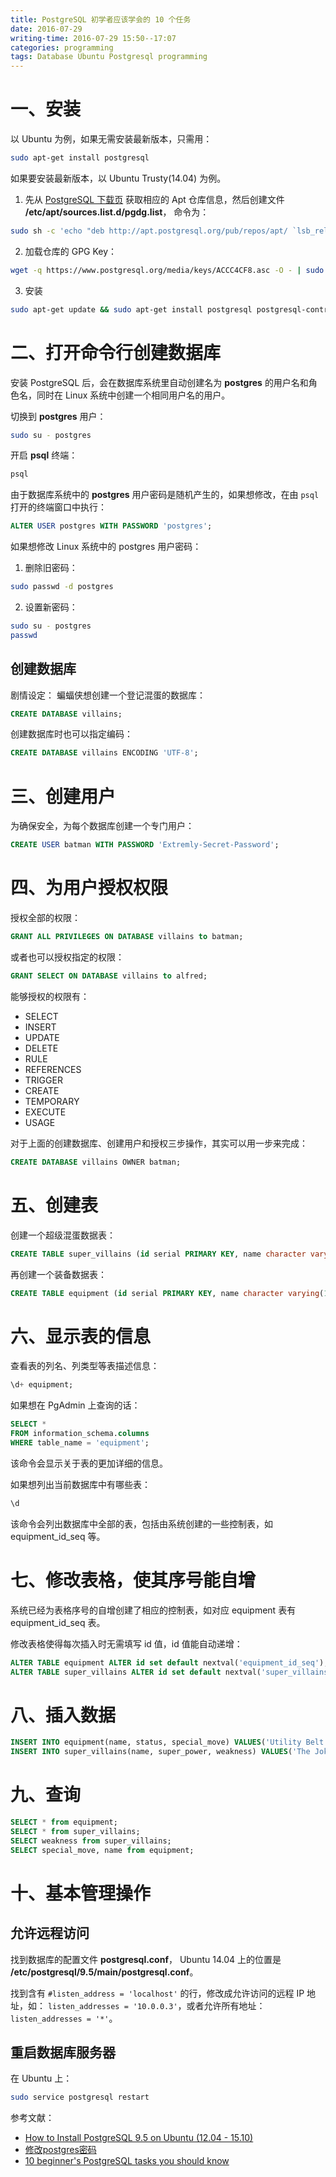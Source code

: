 ```yaml
---
title: PostgreSQL 初学者应该学会的 10 个任务
date: 2016-07-29
writing-time: 2016-07-29 15:50--17:07
categories: programming
tags: Database Ubuntu Postgresql programming
---
```


# 一、安装

以 Ubuntu 为例，如果无需安装最新版本，只需用：

```sh
sudo apt-get install postgresql
```

如果要安装最新版本，以 Ubuntu Trusty(14.04) 为例。

1) 先从 [PostgreSQL 下载页](https://www.postgresql.org/download/linux/ubuntu/) 获取相应的 Apt 仓库信息，然后创建文件 **/etc/apt/sources.list.d/pgdg.list**， 命令为：

```sh
sudo sh -c 'echo "deb http://apt.postgresql.org/pub/repos/apt/ `lsb_release -cs`-pgdg main" >> /etc/apt/sources.list.d/pgdg.list'
```

2) 加载仓库的 GPG Key：

```sh
wget -q https://www.postgresql.org/media/keys/ACCC4CF8.asc -O - | sudo apt-key add -
```

3) 安装

```sh
sudo apt-get update && sudo apt-get install postgresql postgresql-contrib
```

# 二、打开命令行创建数据库

安装 PostgreSQL 后，会在数据库系统里自动创建名为 **postgres** 的用户名和角色名，同时在 Linux 系统中创建一个相同用户名的用户。

切换到 **postgres** 用户：

```sh
sudo su - postgres
```

开启 **psql** 终端：

```sh
psql
```

由于数据库系统中的 **postgres** 用户密码是随机产生的，如果想修改，在由 `psql` 打开的终端窗口中执行：

```sql
ALTER USER postgres WITH PASSWORD 'postgres';
```

如果想修改 Linux 系统中的 postgres 用户密码：

1. 删除旧密码：

```sh
sudo passwd -d postgres
```

2. 设置新密码：

```sh
sudo su - postgres
passwd
```

## 创建数据库

剧情设定： 蝙蝠侠想创建一个登记混蛋的数据库：

```sql
CREATE DATABASE villains;
```

创建数据库时也可以指定编码：

```sql
CREATE DATABASE villains ENCODING 'UTF-8';
```

# 三、创建用户

为确保安全，为每个数据库创建一个专门用户：

```sql
CREATE USER batman WITH PASSWORD 'Extremly-Secret-Password';
```

# 四、为用户授权权限

授权全部的权限：

```sql
GRANT ALL PRIVILEGES ON DATABASE villains to batman;
```

或者也可以授权指定的权限：

```sql
GRANT SELECT ON DATABASE villains to alfred;
```

能够授权的权限有：

+ SELECT
+ INSERT
+ UPDATE
+ DELETE
+ RULE
+ REFERENCES
+ TRIGGER
+ CREATE
+ TEMPORARY
+ EXECUTE
+ USAGE


对于上面的创建数据库、创建用户和授权三步操作，其实可以用一步来完成：

```sql
CREATE DATABASE villains OWNER batman;
```

# 五、创建表

创建一个超级混蛋数据表：

```sql
CREATE TABLE super_villains (id serial PRIMARY KEY, name character varying(100), super_power character varying(100), weakness character varying(100));
```

再创建一个装备数据表：

```sql
CREATE TABLE equipment (id serial PRIMARY KEY, name character varying(100), status character varying(100), special_move character varying(100));
```

# 六、显示表的信息

查看表的列名、列类型等表描述信息：

```sql
\d+ equipment;
```

如果想在 PgAdmin 上查询的话：

```sql
SELECT *
FROM information_schema.columns
WHERE table_name = 'equipment';
```

该命令会显示关于表的更加详细的信息。


如果想列出当前数据库中有哪些表：

```sql
\d
```

该命令会列出数据库中全部的表，包括由系统创建的一些控制表，如 equipment_id_seq 等。


# 七、修改表格，使其序号能自增

系统已经为表格序号的自增创建了相应的控制表，如对应 equipment 表有 equipment_id_seq 表。

修改表格使得每次插入时无需填写 id 值，id 值能自动递增：

```sql
ALTER TABLE equipment ALTER id set default nextval('equipment_id_seq');
ALTER TABLE super_villains ALTER id set default nextval('super_villains_id_seq');
```

# 八、插入数据

```sql
INSERT INTO equipment(name, status, special_move) VALUES('Utility Belt', 'Nice and yellow', 'All kind of cool stuff in your waist');
INSERT INTO super_villains(name, super_power, weakness) VALUES('The Joker', 'Extra Crazy', 'Super punch');
```

# 九、查询

```sql
SELECT * from equipment;  
SELECT * from super_villains;
SELECT weakness from super_villains;
SELECT special_move, name from equipment;
```

# 十、基本管理操作

## 允许远程访问

找到数据库的配置文件 **postgresql.conf**， Ubuntu 14.04 上的位置是 **/etc/postgresql/9.5/main/postgresql.conf**。

找到含有 `#listen_address = 'localhost'` 的行，修改成允许访问的远程 IP 地址，如： `listen_addresses = '10.0.0.3'`，或者允许所有地址： `listen_addresses = '*'`。

## 重启数据库服务器

在 Ubuntu 上：

```sh
sudo service postgresql restart
```

参考文献： 

+ [How to Install PostgreSQL 9.5 on Ubuntu (12.04 - 15.10)](http://www.tuicool.com/articles/Ir6vmmn)
+ [修改postgres密码](http://www.cnblogs.com/kaituorensheng/p/4735191.html)
+ [10 beginner's PostgreSQL tasks you should know](https://eye.raze.mx/10-beginner-postgresql-tasks-you-should-know/)
